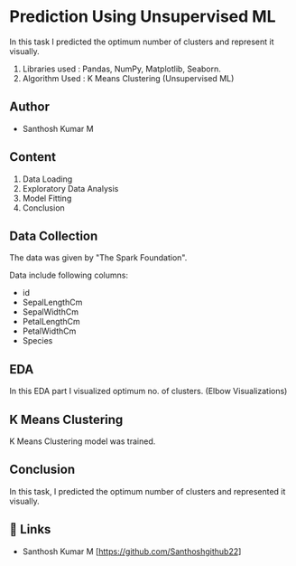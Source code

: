 # Prediction Using Unsupervised ML

In this task I predicted the optimum number of clusters and represent it visually.

1. Libraries used : Pandas, NumPy, Matplotlib, Seaborn.
2. Algorithm Used : K Means Clustering (Unsupervised ML)
## Author

- Santhosh Kumar M



## Content

1. Data Loading
2. Exploratory Data Analysis
3. Model Fitting
4. Conclusion
## Data Collection

The data was given by "The Spark Foundation".

Data include following columns:

- id
- SepalLengthCm
- SepalWidthCm
- PetalLengthCm
- PetalWidthCm
- Species
## EDA

In this EDA part I visualized optimum no. of clusters. (Elbow Visualizations)


## K Means Clustering

K Means Clustering model was trained.


## Conclusion

In this task, I predicted the optimum number of clusters and represented it visually.
## 🔗 Links

- Santhosh Kumar M [https://github.com/Santhoshgithub22]

